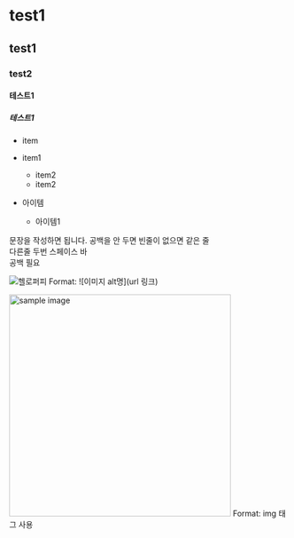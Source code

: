 # test1
## test1
### test2
#### 테스트1
##### 테스트1

* item
* item1
  * item2
  * item2

* 아이템
  * 아이템1

문장을 작성하면 됩니다. 
공백을 안 두면 빈줄이 없으면 같은 줄  
다른줄 두번 스페이스 바  
공백 필요

![헬로퍼피](/markdown_그림1.jpg)
Format:  ![이미지 alt명](url 링크)

<a href="#"><img src="https://github.com/hellopuppy-docs/test1/markdown_photo_2023-03-27_23-41-59.jpg" width="400px" alt="sample image"></a> 
Format: img 태그 사용
